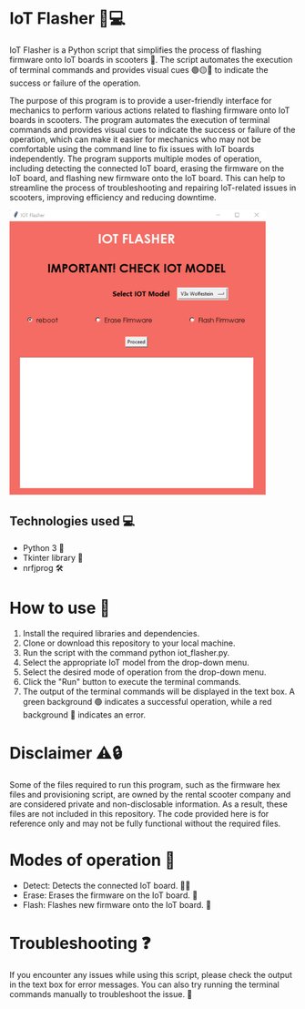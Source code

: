# IoT Flasher 🔌💻
IoT Flasher is a Python script that simplifies the process of flashing firmware onto IoT boards in scooters 🛴. The script automates the execution of terminal commands and provides visual cues 🟢🟡🔴 to indicate the success or failure of the operation.

The purpose of this program is to provide a user-friendly interface for mechanics to perform various actions related to flashing firmware onto IoT boards in scooters. The program automates the execution of terminal commands and provides visual cues to indicate the success or failure of the operation, which can make it easier for mechanics who may not be comfortable using the command line to fix issues with IoT boards independently. The program supports multiple modes of operation, including detecting the connected IoT board, erasing the firmware on the IoT board, and flashing new firmware onto the IoT board. This can help to streamline the process of troubleshooting and repairing IoT-related issues in scooters, improving efficiency and reducing downtime.

<img src=".\iot_flasher_GUI.png" width="450" height="500"/>

## Technologies used 💻
* Python 3 🐍
* Tkinter library 🎨
* nrfjprog 🛠

# How to use 🤔
1. Install the required libraries and dependencies.
2. Clone or download this repository to your local machine.
3. Run the script with the command python iot_flasher.py.
4. Select the appropriate IoT model from the drop-down menu.
5. Select the desired mode of operation from the drop-down menu.
6. Click the "Run" button to execute the terminal commands.
7. The output of the terminal commands will be displayed in the text box. A green background 🟢 indicates a successful operation, while a red background 🔴 indicates an error.

# Disclaimer ⚠️🔒
Some of the files required to run this program, such as the firmware hex files and provisioning script, are owned by the rental scooter company and are considered private and non-disclosable information. As a result, these files are not included in this repository. The code provided here is for reference only and may not be fully functional without the required files.

# Modes of operation 🔄
* Detect: Detects the connected IoT board. 🕵️‍♂️
* Erase: Erases the firmware on the IoT board. 🧹
* Flash: Flashes new firmware onto the IoT board. 💾

# Troubleshooting ❓
If you encounter any issues while using this script, please check the output in the text box for error messages. You can also try running the terminal commands manually to troubleshoot the issue. 🤔
